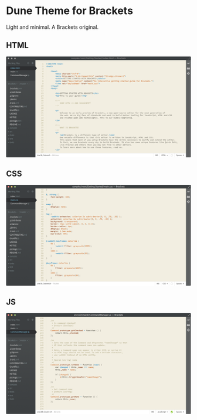 Dune Theme for Brackets
=========================

Light and minimal. A Brackets original.

## HTML
![HTML Screenshot](https://github.com/Brackets-Themes/Dune/blob/master/screenshots/html.png)

## CSS
![CSS Screenshot](https://github.com/Brackets-Themes/Dune/blob/master/screenshots/css.png)

## JS
![JS Screenshot](https://github.com/Brackets-Themes/Dune/blob/master/screenshots/js.png)

